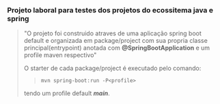 ### Projeto laboral para testes dos projetos do ecossitema java e spring

> "O projeto foi construido atraves de uma aplicação spring boot default e
> organizada em package/project com sua propria classe  principal(entrypoint)
> anotada com <b>@SpringBootApplication</b> e um profile maven respectivo"
> 
> O starter de cada package/project é executado pelo comando:
> > ```
> > mvn spring-boot:run -P<profile>
>> ```
> tendo um profile default <i><b>main</b></i>.